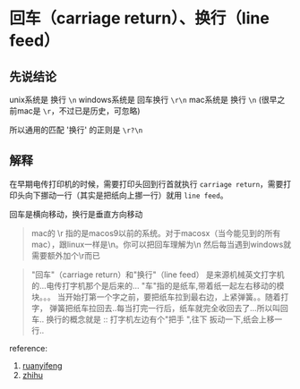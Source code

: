 # 回车（carriage return）、换行（line feed）

## 先说结论

unix系统是 换行 `\n`
windows系统是 回车换行 `\r\n`
mac系统是 换行 `\n` (很早之前mac是 `\r`，不过已是历史，可忽略)

所以通用的匹配 '换行' 的正则是 `\r?\n`

## 解释

在早期电传打印机的时候，需要打印头回到行首就执行 `carriage return`，需要打印头向下挪动一行（其实是把纸向上挪一行）就用 `line feed`。

回车是横向移动，换行是垂直方向移动

>mac的 \r 指的是macos9以前的系统。对于macosx（当今能见到的所有mac），跟linux一样是\n。你可以把回车理解为\n 然后每当遇到windows就需要额外加个\r而已

>"回车"（carriage return）和"换行"（line feed） 是来源机械英文打字机的...电传打字机那个是后来的...
"车"指的是纸车,带着纸一起左右移动的模块。。。 当开始打第一个字之前，要把纸车拉到最右边，上紧弹簧。。随着打字， 弹簧把纸车拉回去..每当打完一行后，纸车就完全收回去了...所以叫回车..
换行的概念就是 :: 打字机左边有个"把手 ",往下 扳动一下,纸会上移一行..

reference:
1. [ruanyifeng](http://www.ruanyifeng.com/blog/2006/04/post_213.html)
2. [zhihu](https://www.zhihu.com/question/25506312)